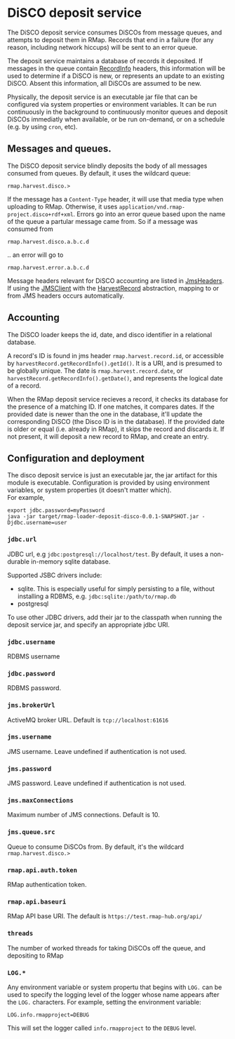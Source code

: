 # DiSCO deposit service

The DiSCO deposit service consumes DiSCOs from message queues, and attempts to deposit them in RMap.  Records that end in a failure (for any reason, including network hiccups) will be sent to an error queue.  

The deposit service maintains a database of records it deposited.  If messages in the queue contain [RecordInfo](../rmap-loader-api/src/main/java/info/rmapproject/loader/model/RecordInfo.java) headers, this information will be used to determine if a DiSCO is new, or represents an update to an existing DiSCO.  Absent this information, all DiSCOs are assumed to be new.

Physically, the deposit service is an executable jar file that can be configured via system properties or environment variables.  It can be run continuously in the background to continuously monitor queues and deposit DiSCOs immediatly when available, or be run on-demand, or on a schedule (e.g. by using `cron`, etc).

## Messages and queues.

The DiSCO deposit service blindly deposits the body of all messages consumed from queues.  By default, it uses the wildcard queue:

    rmap.harvest.disco.>
    
If the message has a `Content-Type` header, it will use that media type when uploading to RMap.  Otherwise, it uses `application/vnd.rmap-project.disco+rdf+xml`. Errors go into an error queue based upon the name of the queue a partular message came from.  So if a message was consumed from

    rmap.harvest.disco.a.b.c.d
    
.. an error will go to

    rmap.harvest.error.a.b.c.d
    
Message headers relevant for DiSCO accounting are listed in [JmsHeaders](../rmap-loader-jms/src/main/java/info/rmapproject/loader/jms/JmsHeaders.java).  If using the [JMSClient](../rmap-loader-jms/src/main/java/info/rmapproject/loader/jms/JmsClient.java) with the [HarvestRecord](../rmap-loader-api/src/main/java/info/rmapproject/loader/HarvestRecord.java) abstraction, mapping to or from JMS headers occurs automatically.

## Accounting

The DiSCO loader keeps the id, date, and disco identifier in a relational database.  

A record's ID is found in jms header `rmap.harvest.record.id`, or accessible by `harvestRecord.getRecordInfo().getId()`.  It is a URI, and is presumed to be globally unique.  The date is `rmap.harvest.record.date`, or `harvestRecord.getRecordInfo().getDate()`, and represents the logical date of a record.  

When the RMap deposit service recieves a record, it checks its database for the presence of a matching ID.  If one matches, it compares dates.  If the provided date is newer than the one in the database, it'll update the corresponding DiSCO (the Disco ID is in the database).  If the provided date is older or equal (i.e. already in RMap), it skips the record and discards it.  If not present, it will deposit a new record to RMap, and create an entry.

## Configuration and deployment

The disco deposit service is just an executable jar, the jar artifact for this module is executable.
Configuration is provided by using environment variables, or system properties (it doesn't matter which).   
For example, 

    export jdbc.password=myPassword
    java -jar target/rmap-loader-deposit-disco-0.0.1-SNAPSHOT.jar -Djdbc.username=user

### `jdbc.url`

JDBC url, e.g `jdbc:postgresql://localhost/test`.  By default, it uses a non-durable in-memory sqlite database. 

Supported JSBC drivers include:
* sqlite.  This is especially useful for simply persisting to a file, without installing a RDBMS, e.g. `jdbc:sqlite:/path/to/rmap.db`
* postgresql

To use other JDBC drivers, add their jar to the classpath when running the deposit service jar, and specify an appropriate jdbc URI.

### `jdbc.username`

RDBMS username

### `jdbc.password`

RDBMS password.

### `jms.brokerUrl` 

ActiveMQ broker URL.  Default is `tcp://localhost:61616`

### `jms.username`

JMS username.  Leave undefined if authentication is not used.

### `jms.password`

JMS password.  Leave undefined if authentication is not used.

### `jms.maxConnections`

Maximum number of JMS connections.  Default is 10.

### `jms.queue.src`

Queue to consume DiSCOs from.  By default, it's the wildcard `rmap.harvest.disco.>`

### `rmap.api.auth.token`

RMap authentication token.

### `rmap.api.baseuri`

RMap API base URI.  The default is `https://test.rmap-hub.org/api/`

### `threads`

The number of worked threads for taking DiSCOs off the queue, and depositing to RMap

### `LOG.*`

Any environment variable or system propertu that begins with `LOG.` can be used to specify the logging level of 
the logger whose name appears after the `LOG.` characters.  For example, setting the environment variable:

    LOG.info.rmapproject=DEBUG
    
 This will set the logger called `info.rmapproject` to the `DEBUG` level. 
